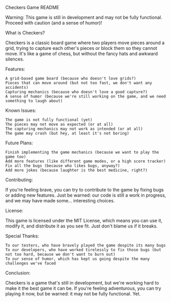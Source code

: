 Checkers Game README

Warning: This game is still in development and may not be fully functional. Proceed with caution (and a sense of humor)!

What is Checkers?

Checkers is a classic board game where two players move pieces around a grid, trying to capture each other's pieces or block them so they cannot move. It's like a game of chess, but without the fancy hats and awkward silences.

Features:

    A grid-based game board (because who doesn't love grids?)
    Pieces that can move around (but not too fast, we don't want any accidents)
    Capturing mechanics (because who doesn't love a good capture?)
    A sense of humor (because we're still working on the game, and we need something to laugh about)

Known Issues:

    The game is not fully functional (yet)
    The pieces may not move as expected (or at all)
    The capturing mechanics may not work as intended (or at all)
    The game may crash (but hey, at least it's not boring)

Future Plans:

    Finish implementing the game mechanics (because we want to play the game too)
    Add more features (like different game modes, or a high score tracker)
    Fix all the bugs (because who likes bugs, anyway?)
    Add more jokes (because laughter is the best medicine, right?)

Contributing:

If you're feeling brave, you can try to contribute to the game by fixing bugs or adding new features. Just be warned: our code is still a work in progress, and we may have made some... interesting choices.

License:

This game is licensed under the MIT License, which means you can use it, modify it, and distribute it as you see fit. Just don't blame us if it breaks.

Special Thanks:

    To our testers, who have bravely played the game despite its many bugs
    To our developers, who have worked tirelessly to fix those bugs (but not too hard, because we don't want to burn out)
    To our sense of humor, which has kept us going despite the many challenges we've faced

Conclusion:

Checkers is a game that's still in development, but we're working hard to make it the best game it can be. If you're feeling adventurous, you can try playing it now, but be warned: it may not be fully functional. Yet.
